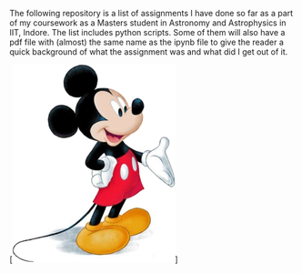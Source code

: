 The following repository is a list of assignments I have done so far as a part of my coursework as a Masters student in Astronomy and Astrophysics in IIT, Indore.
The list includes python scripts. Some of them will also have a pdf file with (almost) the same name as the ipynb file to give the reader a quick background of what the assignment was and what did I get out of it.

[![Image of Photo](https://github.com/Kun-Thapar/Assignments/blob/main/Mickey_Mouse.png)]
